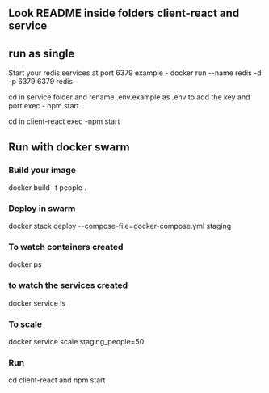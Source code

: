 ## Look README inside folders client-react and service



## run as single
Start your redis services at port 6379
example
    - docker run --name redis -d -p 6379:6379 redis

cd in service folder and rename .env.example as .env to add the key and port
exec
    - npm start

cd in client-react
exec
    -npm start

## Run with docker swarm

### Build your image
docker build -t people . 

### Deploy in swarm
docker stack deploy --compose-file=docker-compose.yml staging

### To watch containers created
docker ps

### to watch the services created
docker service ls

### To scale
docker service scale staging_people=50

### Run
cd client-react and npm start


